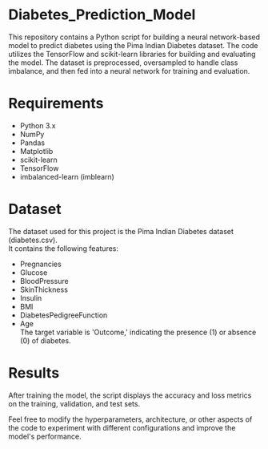 # Diabetes_Prediction_Model

This repository contains a Python script for building a neural network-based model to predict diabetes using the Pima Indian Diabetes dataset. The code utilizes the TensorFlow and scikit-learn libraries for building and evaluating the model. The dataset is preprocessed, oversampled to handle class imbalance, and then fed into a neural network for training and evaluation.

# Requirements
- Python 3.x
- NumPy
- Pandas
- Matplotlib
- scikit-learn
- TensorFlow
- imbalanced-learn (imblearn)

# Dataset
The dataset used for this project is the Pima Indian Diabetes dataset (diabetes.csv). \
It contains the following features:

- Pregnancies
- Glucose
- BloodPressure
- SkinThickness
- Insulin
- BMI
- DiabetesPedigreeFunction
- Age\
The target variable is 'Outcome,' indicating the presence (1) or absence (0) of diabetes.

# Results
After training the model, the script displays the accuracy and loss metrics on the training, validation, and test sets.

Feel free to modify the hyperparameters, architecture, or other aspects of the code to experiment with different configurations and improve the model's performance.
